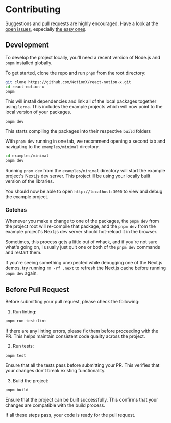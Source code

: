# Contributing

Suggestions and pull requests are highly encouraged. Have a look at the [open issues](https://github.com/NotionX/react-notion-x/issues?q=is%3Aissue+is%3Aopen+label%3A%22help+wanted%22+sort%3Areactions-%2B1-desc), especially [the easy ones](https://github.com/NotionX/react-notion-x/issues?q=is%3Aissue+is%3Aopen+label%3A%22good+first+issue%22+sort%3Areactions-%2B1-desc).

## Development

To develop the project locally, you'll need a recent version of Node.js and `pnpm` installed globally.

To get started, clone the repo and run `pnpm` from the root directory:

```bash
git clone https://github.com/NotionX/react-notion-x.git
cd react-notion-x
pnpm
```

This will install dependencies and link all of the local packages together using `lerna`. This includes the example projects which will now point to the local version of your packages.

```bash
pnpm dev
```

This starts compiling the packages into their respective `build` folders

With `pnpm dev` running in one tab, we recommend opening a second tab and navigating to the `examples/minimal` directory.

```bash
cd examples/minimal
pnpm dev
```

Running `pnpm dev` from the `examples/minimal` directory will start the example project's Next.js dev server. This project ill be using your locally built version of the libraries.

You should now be able to open `http://localhost:3000` to view and debug the example project.

### Gotchas

Whenever you make a change to one of the packages, the `pnpm dev` from the project root will re-compile that package, and the `pnpm dev` from the example project's Next.js dev server should hot-reload it in the browser.

Sometimes, this process gets a little out of whack, and if you're not sure what's going on, I usually just quit one or both of the `pnpm dev` commands and restart them.

If you're seeing something unexpected while debugging one of the Next.js demos, try running `rm -rf .next` to refresh the Next.js cache before running `pnpm dev` again.

## Before Pull Request

Before submitting your pull request, please check the following:

1. Run linting:

```bash
pnpm run test:lint
```

If there are any linting errors, please fix them before proceeding with the PR. This helps maintain consistent code quality across the project.

2. Run tests:

```bash
pnpm test
```

Ensure that all the tests pass before submitting your PR. This verifies that your changes don't break existing functionality.

3. Build the project:

```bash
pnpm build
```

Ensure that the project can be built successfully. This confirms that your changes are compatible with the build process.

If all these steps pass, your code is ready for the pull request.

